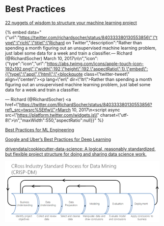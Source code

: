 # Best Practices

[22 nuggets of wisdom to structure your machine learning project](https://towardsdatascience.com/structuring-your-machine-learning-project-course-summary-in-1-picture-and-22-nuggets-of-wisdom-95b051a6c9dd)



{% embed data="{\"url\":\"https://twitter.com/richardsocher/status/840333380130553856\",\"type\":\"rich\",\"title\":\"Richard on Twitter\",\"description\":\"Rather than spending a month figuring out an unsupervised machine learning problem, just label some data for a week and train a classifier.— Richard \(@RichardSocher\) March 10, 2017\n\n\",\"icon\":{\"type\":\"icon\",\"url\":\"https://abs.twimg.com/icons/apple-touch-icon-192x192.png\",\"width\":192,\"height\":192,\"aspectRatio\":1},\"embed\":{\"type\":\"app\",\"html\":\"<blockquote class=\\"twitter-tweet\\" align=\\"center\\"><p lang=\\"en\\" dir=\\"ltr\\">Rather than spending a month figuring out an unsupervised machine learning problem, just label some data for a week and train a classifier.</p>&mdash; Richard \(@RichardSocher\) <a href=\\"https://twitter.com/RichardSocher/status/840333380130553856?ref\_src=twsrc%5Etfw\\">March 10, 2017</a></blockquote>\n<script async src=\\"https://platform.twitter.com/widgets.js\\" charset=\\"utf-8\\"></script>\n\",\"maxWidth\":550,\"aspectRatio\":null}}" %}



[Best Practices for ML Engineering](https://www.dropbox.com/s/9ksqv0a71ljerqx/rules_of_ml.pdf?dl=0)

[Google and Uber’s Best Practices for Deep Learning](https://medium.com/intuitionmachine/google-and-ubers-best-practices-for-deep-learning-58488a8899b6)

[drivendata/cookiecutter-data-science: A logical, reasonably standardized, but flexible project structure for doing and sharing data science work.](https://github.com/drivendata/cookiecutter-data-science)

![](.gitbook/assets/image%20%288%29.png)



